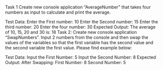 Task 1
Create new console application “AverageNumber” that takes four numbers as input to calculate and print the average.

Test Data:
Enter the First number: 10
Enter the Second number: 15
Enter the third number: 20
Enter the four number: 30
Expected Output:
The average of 10, 15, 20 and 30 is: 18
Task 2:
Create new console application “SwapNumbers”.
Input 2 numbers from the console and then swap the values of the variables so that the first variable has the second value and the second variable the first value. 
Please find example below:

Test Data:
Input the First Number: 5
Input the Second Number: 8
Expected Output:
After Swapping:
First Number: 8
Second Number: 5
